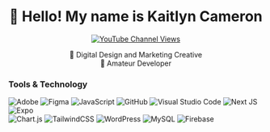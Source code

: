 <h1 align="center">👋 Hello! My name is Kaitlyn Cameron</h1>

<p align="center">
 <a href="https://kaitlyncameron.ca/">
    <img alt="YouTube Channel Views" title="Subscribe to my YouTube channel" target="_blank" src="https://img.shields.io/badge/Portfolio%3A-Kaitlyn%20Cameron's%20Website-blue">
  </a>
  </p> 
  
<p align="center">
🔭 Digital Design and Marketing Creative <br> 
💬 Amateur Developer 
</p> 

### Tools & Technology 
![Adobe](https://img.shields.io/badge/adobe-%23FF0000.svg?style=for-the-badge&logo=adobe&logoColor=white)
![Figma](https://img.shields.io/badge/figma-%23F24E1E.svg?style=for-the-badge&logo=figma&logoColor=white)
![JavaScript](https://img.shields.io/badge/javascript-%23323330.svg?style=for-the-badge&logo=javascript&logoColor=%23F7DF1E)
![GitHub](https://img.shields.io/badge/github-%23121011.svg?style=for-the-badge&logo=github&logoColor=white)
![Visual Studio Code](https://img.shields.io/badge/Visual%20Studio%20Code-0078d7.svg?style=for-the-badge&logo=visual-studio-code&logoColor=white)
![Next JS](https://img.shields.io/badge/Next-black?style=for-the-badge&logo=next.js&logoColor=white)
![Expo](https://img.shields.io/badge/expo-1C1E24?style=for-the-badge&logo=expo&logoColor=#D04A37)
<br> 
![Chart.js](https://img.shields.io/badge/chart.js-F5788D.svg?style=for-the-badge&logo=chart.js&logoColor=white)
![TailwindCSS](https://img.shields.io/badge/tailwindcss-%2338B2AC.svg?style=for-the-badge&logo=tailwind-css&logoColor=white)
![WordPress](https://img.shields.io/badge/WordPress-%23117AC9.svg?style=for-the-badge&logo=WordPress&logoColor=white)
![MySQL](https://img.shields.io/badge/mysql-4479A1.svg?style=for-the-badge&logo=mysql&logoColor=white)
![Firebase](https://img.shields.io/badge/firebase-a08021?style=for-the-badge&logo=firebase&logoColor=ffcd34)



<!--
**kcameron37/kcameron37** is a ✨ _special_ ✨ repository because its `README.md` (this file) appears on your GitHub profile.
<a href="https://kaitlyncameron.ca/">
- 🔭 Digital Design and Marketing Creative 
- 💬 Amateur Developer 

-->
